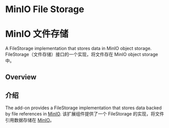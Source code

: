 # MinIO File Storage
# MinIO 文件存储

A FileStorage implementation that stores data in MinIO object storage.
FileStorage（文件存储）接口的一个实现，将文件存在 MinIO object storage 中。

## Overview 
## 介绍

The add-on provides a FileStorage implementation that stores data backed by file references in [MinIO](https://min.io/).
该扩展组件提供了一个 FileStorage 的实现，将文件引用数据存储在 [MinIO](https://min.io/)。
